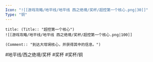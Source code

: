```yaml
---
Icon: "![[游戏攻略/地平线/地平线 西之绝境/奖杯/超控第一个核心.png|30]]"
Type: "铜"
---
```

```ad-common-bronze-trophy
title: (Title:: "超控第一个核心")
![[游戏攻略/地平线/地平线 西之绝境/奖杯/超控第一个核心.png|100]]

(Comment:: "到达大坩埚核心，并获得其中的信息。")
```

#地平线/西之绝境/奖杯 #奖杯 #奖杯/铜
